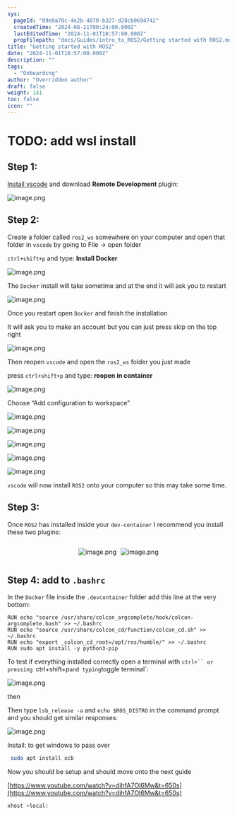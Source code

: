 ```yaml
---
sys:
  pageId: "89e0a78c-4e2b-4070-b327-d28cb0694742"
  createdTime: "2024-08-21T00:24:00.000Z"
  lastEditedTime: "2024-11-01T18:57:00.000Z"
  propFilepath: "docs/Guides/intro_to_ROS2/Getting started with ROS2.md"
title: "Getting started with ROS2"
date: "2024-11-01T18:57:00.000Z"
description: ""
tags:
  - "Onboarding"
author: "Overridden author"
draft: false
weight: 141
toc: false
icon: ""
---
```


# TODO: add wsl install

## Step 1:

[Install vscode](https://code.visualstudio.com/download) and download **Remote Development** plugin:

![image.png](https://prod-files-secure.s3.us-west-2.amazonaws.com/d518164a-d88e-44d1-a4ee-3adb3bd8bce0/efb52993-1881-4a40-b95e-6f020334f022/image.png?X-Amz-Algorithm=AWS4-HMAC-SHA256&X-Amz-Content-Sha256=UNSIGNED-PAYLOAD&X-Amz-Credential=ASIAZI2LB466SKNOIN4Q%2F20250417%2Fus-west-2%2Fs3%2Faws4_request&X-Amz-Date=20250417T050910Z&X-Amz-Expires=3600&X-Amz-Security-Token=IQoJb3JpZ2luX2VjEM3%2F%2F%2F%2F%2F%2F%2F%2F%2F%2FwEaCXVzLXdlc3QtMiJIMEYCIQCKv34c%2FGkHZ07xq4wVcFmVM51yeV637tWHOQQxHg0qagIhAPvZ6hms8jiD%2FwIJF5ys7ShCxoSuCodxZuNd0o71jgWjKv8DCFYQABoMNjM3NDIzMTgzODA1IgwclN1iM3YwD5og7Qkq3APmCHvXi1hdBtq%2FpvjQJGaxKsD%2FsPxLZijlWo%2BKqenapbHXPxatMQA74%2BEKfFKVOMkCOWWRTpMdEkHstvMqke0OYqGBTgY%2FfLbZ36iQTS07%2F1d34cs9FWeOM7ILTMiLLKeQfLaOhiS1HVpgJ6fVPwWXUbNyqq8ECb%2FMuVy5mekSo%2Bv8%2Bh9nOy%2FektFwMZgNJEd78xAhQPkg3xqTxBSxrW1NIAHSeOrAsvTvrLu%2BHxiBUch9t1ZDEZZOZXFpwmPyCyfgQ2aFvjvIXr9Jd4%2BRchKlZtc3gRwW3sUpB79KYKreV1uaGPt43C1U0KQCyFR7Nf3Rslficl2L1CubQN4VzDTFk1Tkwzq6FfWNiA8ju5QJSop6%2BfuzmsJU3e4uWyIP5qRoBrvRlNwCif5%2F1cMX7xCiFlVgeRK0lFsk6z0geMbSTR2bGhPtqnFYMjJ5sE95LxtRHsBkKSoJdnlIw%2BfJDy3GcdkJZkJTztf6HbMFdNV3oCkShG8M9L7sCGck3p%2BjDrLZQC1qPFAiZwqglC7JnNN7qnMnCqONnTM6t9rpTlLiZOk6vMMH1dU2RvSNszjXGIwFvC68sfes0b6muNXAYx9Q0LYmntdWhm6Of1rKGVmZHyUWuXKRp96Wt%2Fj%2FqDCelILABjqkAbgxpsokVlAsQL5wI8s9xJsgJIYlV6IQNrdM%2FkN47q7LGz9UbPaONBqCtfFVPLZQnXAtsYKFR4h8NTakvdx2XGgB8VYR0sRmox%2FivzJn%2B7FOapayczUjrTOqxapkl31A%2BSu9O1mgadyWPvOLC90L14q1SkPvgeGi2k6GbaMCmaTJF8lqgEygraq38tm0raFx6gH7lhJmSW1huj8EbcgHT1nUpv2l&X-Amz-Signature=03bc4b7f227809ac8c785c4afa284e3b8e904a36db313eed883afcd922af5336&X-Amz-SignedHeaders=host&x-id=GetObject)

## Step 2:

Create a folder called `ros2_ws` somewhere on your computer and open that folder in `vscode` by going to File → open folder 

`ctrl+shift+p` and type: **Install Docker**

![image.png](https://prod-files-secure.s3.us-west-2.amazonaws.com/d518164a-d88e-44d1-a4ee-3adb3bd8bce0/2269dc0e-1cd5-47ff-bceb-c04ad9b2eab0/image.png?X-Amz-Algorithm=AWS4-HMAC-SHA256&X-Amz-Content-Sha256=UNSIGNED-PAYLOAD&X-Amz-Credential=ASIAZI2LB466SKNOIN4Q%2F20250417%2Fus-west-2%2Fs3%2Faws4_request&X-Amz-Date=20250417T050910Z&X-Amz-Expires=3600&X-Amz-Security-Token=IQoJb3JpZ2luX2VjEM3%2F%2F%2F%2F%2F%2F%2F%2F%2F%2FwEaCXVzLXdlc3QtMiJIMEYCIQCKv34c%2FGkHZ07xq4wVcFmVM51yeV637tWHOQQxHg0qagIhAPvZ6hms8jiD%2FwIJF5ys7ShCxoSuCodxZuNd0o71jgWjKv8DCFYQABoMNjM3NDIzMTgzODA1IgwclN1iM3YwD5og7Qkq3APmCHvXi1hdBtq%2FpvjQJGaxKsD%2FsPxLZijlWo%2BKqenapbHXPxatMQA74%2BEKfFKVOMkCOWWRTpMdEkHstvMqke0OYqGBTgY%2FfLbZ36iQTS07%2F1d34cs9FWeOM7ILTMiLLKeQfLaOhiS1HVpgJ6fVPwWXUbNyqq8ECb%2FMuVy5mekSo%2Bv8%2Bh9nOy%2FektFwMZgNJEd78xAhQPkg3xqTxBSxrW1NIAHSeOrAsvTvrLu%2BHxiBUch9t1ZDEZZOZXFpwmPyCyfgQ2aFvjvIXr9Jd4%2BRchKlZtc3gRwW3sUpB79KYKreV1uaGPt43C1U0KQCyFR7Nf3Rslficl2L1CubQN4VzDTFk1Tkwzq6FfWNiA8ju5QJSop6%2BfuzmsJU3e4uWyIP5qRoBrvRlNwCif5%2F1cMX7xCiFlVgeRK0lFsk6z0geMbSTR2bGhPtqnFYMjJ5sE95LxtRHsBkKSoJdnlIw%2BfJDy3GcdkJZkJTztf6HbMFdNV3oCkShG8M9L7sCGck3p%2BjDrLZQC1qPFAiZwqglC7JnNN7qnMnCqONnTM6t9rpTlLiZOk6vMMH1dU2RvSNszjXGIwFvC68sfes0b6muNXAYx9Q0LYmntdWhm6Of1rKGVmZHyUWuXKRp96Wt%2Fj%2FqDCelILABjqkAbgxpsokVlAsQL5wI8s9xJsgJIYlV6IQNrdM%2FkN47q7LGz9UbPaONBqCtfFVPLZQnXAtsYKFR4h8NTakvdx2XGgB8VYR0sRmox%2FivzJn%2B7FOapayczUjrTOqxapkl31A%2BSu9O1mgadyWPvOLC90L14q1SkPvgeGi2k6GbaMCmaTJF8lqgEygraq38tm0raFx6gH7lhJmSW1huj8EbcgHT1nUpv2l&X-Amz-Signature=01bcdbe8212102663eed1a5e87d71a61ed7d1f5ed4b7f76011d1bba210141aa2&X-Amz-SignedHeaders=host&x-id=GetObject)

The `Docker` install will take sometime and at the end it will ask you to restart

![image.png](https://prod-files-secure.s3.us-west-2.amazonaws.com/d518164a-d88e-44d1-a4ee-3adb3bd8bce0/ed233f78-be33-4b1f-b89c-9c346c0e961e/image.png?X-Amz-Algorithm=AWS4-HMAC-SHA256&X-Amz-Content-Sha256=UNSIGNED-PAYLOAD&X-Amz-Credential=ASIAZI2LB466SKNOIN4Q%2F20250417%2Fus-west-2%2Fs3%2Faws4_request&X-Amz-Date=20250417T050910Z&X-Amz-Expires=3600&X-Amz-Security-Token=IQoJb3JpZ2luX2VjEM3%2F%2F%2F%2F%2F%2F%2F%2F%2F%2FwEaCXVzLXdlc3QtMiJIMEYCIQCKv34c%2FGkHZ07xq4wVcFmVM51yeV637tWHOQQxHg0qagIhAPvZ6hms8jiD%2FwIJF5ys7ShCxoSuCodxZuNd0o71jgWjKv8DCFYQABoMNjM3NDIzMTgzODA1IgwclN1iM3YwD5og7Qkq3APmCHvXi1hdBtq%2FpvjQJGaxKsD%2FsPxLZijlWo%2BKqenapbHXPxatMQA74%2BEKfFKVOMkCOWWRTpMdEkHstvMqke0OYqGBTgY%2FfLbZ36iQTS07%2F1d34cs9FWeOM7ILTMiLLKeQfLaOhiS1HVpgJ6fVPwWXUbNyqq8ECb%2FMuVy5mekSo%2Bv8%2Bh9nOy%2FektFwMZgNJEd78xAhQPkg3xqTxBSxrW1NIAHSeOrAsvTvrLu%2BHxiBUch9t1ZDEZZOZXFpwmPyCyfgQ2aFvjvIXr9Jd4%2BRchKlZtc3gRwW3sUpB79KYKreV1uaGPt43C1U0KQCyFR7Nf3Rslficl2L1CubQN4VzDTFk1Tkwzq6FfWNiA8ju5QJSop6%2BfuzmsJU3e4uWyIP5qRoBrvRlNwCif5%2F1cMX7xCiFlVgeRK0lFsk6z0geMbSTR2bGhPtqnFYMjJ5sE95LxtRHsBkKSoJdnlIw%2BfJDy3GcdkJZkJTztf6HbMFdNV3oCkShG8M9L7sCGck3p%2BjDrLZQC1qPFAiZwqglC7JnNN7qnMnCqONnTM6t9rpTlLiZOk6vMMH1dU2RvSNszjXGIwFvC68sfes0b6muNXAYx9Q0LYmntdWhm6Of1rKGVmZHyUWuXKRp96Wt%2Fj%2FqDCelILABjqkAbgxpsokVlAsQL5wI8s9xJsgJIYlV6IQNrdM%2FkN47q7LGz9UbPaONBqCtfFVPLZQnXAtsYKFR4h8NTakvdx2XGgB8VYR0sRmox%2FivzJn%2B7FOapayczUjrTOqxapkl31A%2BSu9O1mgadyWPvOLC90L14q1SkPvgeGi2k6GbaMCmaTJF8lqgEygraq38tm0raFx6gH7lhJmSW1huj8EbcgHT1nUpv2l&X-Amz-Signature=d2f337e75462066fac79ef673902093266f36128a3245ec2d5bec006721f4fce&X-Amz-SignedHeaders=host&x-id=GetObject)

Once you restart open `Docker` and finish the installation

It will ask you to make an account but you can just press skip on the top right

![image.png](https://prod-files-secure.s3.us-west-2.amazonaws.com/d518164a-d88e-44d1-a4ee-3adb3bd8bce0/21010ad9-1659-4fd9-9f59-9932a09b2a3d/image.png?X-Amz-Algorithm=AWS4-HMAC-SHA256&X-Amz-Content-Sha256=UNSIGNED-PAYLOAD&X-Amz-Credential=ASIAZI2LB466SKNOIN4Q%2F20250417%2Fus-west-2%2Fs3%2Faws4_request&X-Amz-Date=20250417T050910Z&X-Amz-Expires=3600&X-Amz-Security-Token=IQoJb3JpZ2luX2VjEM3%2F%2F%2F%2F%2F%2F%2F%2F%2F%2FwEaCXVzLXdlc3QtMiJIMEYCIQCKv34c%2FGkHZ07xq4wVcFmVM51yeV637tWHOQQxHg0qagIhAPvZ6hms8jiD%2FwIJF5ys7ShCxoSuCodxZuNd0o71jgWjKv8DCFYQABoMNjM3NDIzMTgzODA1IgwclN1iM3YwD5og7Qkq3APmCHvXi1hdBtq%2FpvjQJGaxKsD%2FsPxLZijlWo%2BKqenapbHXPxatMQA74%2BEKfFKVOMkCOWWRTpMdEkHstvMqke0OYqGBTgY%2FfLbZ36iQTS07%2F1d34cs9FWeOM7ILTMiLLKeQfLaOhiS1HVpgJ6fVPwWXUbNyqq8ECb%2FMuVy5mekSo%2Bv8%2Bh9nOy%2FektFwMZgNJEd78xAhQPkg3xqTxBSxrW1NIAHSeOrAsvTvrLu%2BHxiBUch9t1ZDEZZOZXFpwmPyCyfgQ2aFvjvIXr9Jd4%2BRchKlZtc3gRwW3sUpB79KYKreV1uaGPt43C1U0KQCyFR7Nf3Rslficl2L1CubQN4VzDTFk1Tkwzq6FfWNiA8ju5QJSop6%2BfuzmsJU3e4uWyIP5qRoBrvRlNwCif5%2F1cMX7xCiFlVgeRK0lFsk6z0geMbSTR2bGhPtqnFYMjJ5sE95LxtRHsBkKSoJdnlIw%2BfJDy3GcdkJZkJTztf6HbMFdNV3oCkShG8M9L7sCGck3p%2BjDrLZQC1qPFAiZwqglC7JnNN7qnMnCqONnTM6t9rpTlLiZOk6vMMH1dU2RvSNszjXGIwFvC68sfes0b6muNXAYx9Q0LYmntdWhm6Of1rKGVmZHyUWuXKRp96Wt%2Fj%2FqDCelILABjqkAbgxpsokVlAsQL5wI8s9xJsgJIYlV6IQNrdM%2FkN47q7LGz9UbPaONBqCtfFVPLZQnXAtsYKFR4h8NTakvdx2XGgB8VYR0sRmox%2FivzJn%2B7FOapayczUjrTOqxapkl31A%2BSu9O1mgadyWPvOLC90L14q1SkPvgeGi2k6GbaMCmaTJF8lqgEygraq38tm0raFx6gH7lhJmSW1huj8EbcgHT1nUpv2l&X-Amz-Signature=bd5948a81e0b99ede359255f8a0f22aa408021fefe6a9a677752794da9581a60&X-Amz-SignedHeaders=host&x-id=GetObject)

Then reopen `vscode` and open the `ros2_ws` folder you just made

press `ctrl+shift+p` and type: **reopen in container**

![image.png](https://prod-files-secure.s3.us-west-2.amazonaws.com/d518164a-d88e-44d1-a4ee-3adb3bd8bce0/4e93b8c2-41ad-488c-8095-c74205196118/image.png?X-Amz-Algorithm=AWS4-HMAC-SHA256&X-Amz-Content-Sha256=UNSIGNED-PAYLOAD&X-Amz-Credential=ASIAZI2LB466SKNOIN4Q%2F20250417%2Fus-west-2%2Fs3%2Faws4_request&X-Amz-Date=20250417T050910Z&X-Amz-Expires=3600&X-Amz-Security-Token=IQoJb3JpZ2luX2VjEM3%2F%2F%2F%2F%2F%2F%2F%2F%2F%2FwEaCXVzLXdlc3QtMiJIMEYCIQCKv34c%2FGkHZ07xq4wVcFmVM51yeV637tWHOQQxHg0qagIhAPvZ6hms8jiD%2FwIJF5ys7ShCxoSuCodxZuNd0o71jgWjKv8DCFYQABoMNjM3NDIzMTgzODA1IgwclN1iM3YwD5og7Qkq3APmCHvXi1hdBtq%2FpvjQJGaxKsD%2FsPxLZijlWo%2BKqenapbHXPxatMQA74%2BEKfFKVOMkCOWWRTpMdEkHstvMqke0OYqGBTgY%2FfLbZ36iQTS07%2F1d34cs9FWeOM7ILTMiLLKeQfLaOhiS1HVpgJ6fVPwWXUbNyqq8ECb%2FMuVy5mekSo%2Bv8%2Bh9nOy%2FektFwMZgNJEd78xAhQPkg3xqTxBSxrW1NIAHSeOrAsvTvrLu%2BHxiBUch9t1ZDEZZOZXFpwmPyCyfgQ2aFvjvIXr9Jd4%2BRchKlZtc3gRwW3sUpB79KYKreV1uaGPt43C1U0KQCyFR7Nf3Rslficl2L1CubQN4VzDTFk1Tkwzq6FfWNiA8ju5QJSop6%2BfuzmsJU3e4uWyIP5qRoBrvRlNwCif5%2F1cMX7xCiFlVgeRK0lFsk6z0geMbSTR2bGhPtqnFYMjJ5sE95LxtRHsBkKSoJdnlIw%2BfJDy3GcdkJZkJTztf6HbMFdNV3oCkShG8M9L7sCGck3p%2BjDrLZQC1qPFAiZwqglC7JnNN7qnMnCqONnTM6t9rpTlLiZOk6vMMH1dU2RvSNszjXGIwFvC68sfes0b6muNXAYx9Q0LYmntdWhm6Of1rKGVmZHyUWuXKRp96Wt%2Fj%2FqDCelILABjqkAbgxpsokVlAsQL5wI8s9xJsgJIYlV6IQNrdM%2FkN47q7LGz9UbPaONBqCtfFVPLZQnXAtsYKFR4h8NTakvdx2XGgB8VYR0sRmox%2FivzJn%2B7FOapayczUjrTOqxapkl31A%2BSu9O1mgadyWPvOLC90L14q1SkPvgeGi2k6GbaMCmaTJF8lqgEygraq38tm0raFx6gH7lhJmSW1huj8EbcgHT1nUpv2l&X-Amz-Signature=107281321cbce02630a4087966ad9c2bf63c288722807ea02231423a2188c761&X-Amz-SignedHeaders=host&x-id=GetObject)

Choose “Add configuration to workspace”

![image.png](https://prod-files-secure.s3.us-west-2.amazonaws.com/d518164a-d88e-44d1-a4ee-3adb3bd8bce0/9560b282-5060-4989-ba37-97e7b2c22476/image.png?X-Amz-Algorithm=AWS4-HMAC-SHA256&X-Amz-Content-Sha256=UNSIGNED-PAYLOAD&X-Amz-Credential=ASIAZI2LB466SKNOIN4Q%2F20250417%2Fus-west-2%2Fs3%2Faws4_request&X-Amz-Date=20250417T050910Z&X-Amz-Expires=3600&X-Amz-Security-Token=IQoJb3JpZ2luX2VjEM3%2F%2F%2F%2F%2F%2F%2F%2F%2F%2FwEaCXVzLXdlc3QtMiJIMEYCIQCKv34c%2FGkHZ07xq4wVcFmVM51yeV637tWHOQQxHg0qagIhAPvZ6hms8jiD%2FwIJF5ys7ShCxoSuCodxZuNd0o71jgWjKv8DCFYQABoMNjM3NDIzMTgzODA1IgwclN1iM3YwD5og7Qkq3APmCHvXi1hdBtq%2FpvjQJGaxKsD%2FsPxLZijlWo%2BKqenapbHXPxatMQA74%2BEKfFKVOMkCOWWRTpMdEkHstvMqke0OYqGBTgY%2FfLbZ36iQTS07%2F1d34cs9FWeOM7ILTMiLLKeQfLaOhiS1HVpgJ6fVPwWXUbNyqq8ECb%2FMuVy5mekSo%2Bv8%2Bh9nOy%2FektFwMZgNJEd78xAhQPkg3xqTxBSxrW1NIAHSeOrAsvTvrLu%2BHxiBUch9t1ZDEZZOZXFpwmPyCyfgQ2aFvjvIXr9Jd4%2BRchKlZtc3gRwW3sUpB79KYKreV1uaGPt43C1U0KQCyFR7Nf3Rslficl2L1CubQN4VzDTFk1Tkwzq6FfWNiA8ju5QJSop6%2BfuzmsJU3e4uWyIP5qRoBrvRlNwCif5%2F1cMX7xCiFlVgeRK0lFsk6z0geMbSTR2bGhPtqnFYMjJ5sE95LxtRHsBkKSoJdnlIw%2BfJDy3GcdkJZkJTztf6HbMFdNV3oCkShG8M9L7sCGck3p%2BjDrLZQC1qPFAiZwqglC7JnNN7qnMnCqONnTM6t9rpTlLiZOk6vMMH1dU2RvSNszjXGIwFvC68sfes0b6muNXAYx9Q0LYmntdWhm6Of1rKGVmZHyUWuXKRp96Wt%2Fj%2FqDCelILABjqkAbgxpsokVlAsQL5wI8s9xJsgJIYlV6IQNrdM%2FkN47q7LGz9UbPaONBqCtfFVPLZQnXAtsYKFR4h8NTakvdx2XGgB8VYR0sRmox%2FivzJn%2B7FOapayczUjrTOqxapkl31A%2BSu9O1mgadyWPvOLC90L14q1SkPvgeGi2k6GbaMCmaTJF8lqgEygraq38tm0raFx6gH7lhJmSW1huj8EbcgHT1nUpv2l&X-Amz-Signature=fba0db58fde83705d5f398cbf8267d0dcd0ae76f0d70f4e1cf6acc7e05b9006f&X-Amz-SignedHeaders=host&x-id=GetObject)

![image.png](https://prod-files-secure.s3.us-west-2.amazonaws.com/d518164a-d88e-44d1-a4ee-3adb3bd8bce0/2ee63f81-886b-48e8-a553-dc6e5eac99e4/image.png?X-Amz-Algorithm=AWS4-HMAC-SHA256&X-Amz-Content-Sha256=UNSIGNED-PAYLOAD&X-Amz-Credential=ASIAZI2LB466SKNOIN4Q%2F20250417%2Fus-west-2%2Fs3%2Faws4_request&X-Amz-Date=20250417T050910Z&X-Amz-Expires=3600&X-Amz-Security-Token=IQoJb3JpZ2luX2VjEM3%2F%2F%2F%2F%2F%2F%2F%2F%2F%2FwEaCXVzLXdlc3QtMiJIMEYCIQCKv34c%2FGkHZ07xq4wVcFmVM51yeV637tWHOQQxHg0qagIhAPvZ6hms8jiD%2FwIJF5ys7ShCxoSuCodxZuNd0o71jgWjKv8DCFYQABoMNjM3NDIzMTgzODA1IgwclN1iM3YwD5og7Qkq3APmCHvXi1hdBtq%2FpvjQJGaxKsD%2FsPxLZijlWo%2BKqenapbHXPxatMQA74%2BEKfFKVOMkCOWWRTpMdEkHstvMqke0OYqGBTgY%2FfLbZ36iQTS07%2F1d34cs9FWeOM7ILTMiLLKeQfLaOhiS1HVpgJ6fVPwWXUbNyqq8ECb%2FMuVy5mekSo%2Bv8%2Bh9nOy%2FektFwMZgNJEd78xAhQPkg3xqTxBSxrW1NIAHSeOrAsvTvrLu%2BHxiBUch9t1ZDEZZOZXFpwmPyCyfgQ2aFvjvIXr9Jd4%2BRchKlZtc3gRwW3sUpB79KYKreV1uaGPt43C1U0KQCyFR7Nf3Rslficl2L1CubQN4VzDTFk1Tkwzq6FfWNiA8ju5QJSop6%2BfuzmsJU3e4uWyIP5qRoBrvRlNwCif5%2F1cMX7xCiFlVgeRK0lFsk6z0geMbSTR2bGhPtqnFYMjJ5sE95LxtRHsBkKSoJdnlIw%2BfJDy3GcdkJZkJTztf6HbMFdNV3oCkShG8M9L7sCGck3p%2BjDrLZQC1qPFAiZwqglC7JnNN7qnMnCqONnTM6t9rpTlLiZOk6vMMH1dU2RvSNszjXGIwFvC68sfes0b6muNXAYx9Q0LYmntdWhm6Of1rKGVmZHyUWuXKRp96Wt%2Fj%2FqDCelILABjqkAbgxpsokVlAsQL5wI8s9xJsgJIYlV6IQNrdM%2FkN47q7LGz9UbPaONBqCtfFVPLZQnXAtsYKFR4h8NTakvdx2XGgB8VYR0sRmox%2FivzJn%2B7FOapayczUjrTOqxapkl31A%2BSu9O1mgadyWPvOLC90L14q1SkPvgeGi2k6GbaMCmaTJF8lqgEygraq38tm0raFx6gH7lhJmSW1huj8EbcgHT1nUpv2l&X-Amz-Signature=8f187112eb6f11e95949983ad840082d851b1826dc0c6a3881e8955fed29d64a&X-Amz-SignedHeaders=host&x-id=GetObject)

![image.png](https://prod-files-secure.s3.us-west-2.amazonaws.com/d518164a-d88e-44d1-a4ee-3adb3bd8bce0/ae1580b2-b048-407e-aed9-b584224a7a04/image.png?X-Amz-Algorithm=AWS4-HMAC-SHA256&X-Amz-Content-Sha256=UNSIGNED-PAYLOAD&X-Amz-Credential=ASIAZI2LB466SKNOIN4Q%2F20250417%2Fus-west-2%2Fs3%2Faws4_request&X-Amz-Date=20250417T050910Z&X-Amz-Expires=3600&X-Amz-Security-Token=IQoJb3JpZ2luX2VjEM3%2F%2F%2F%2F%2F%2F%2F%2F%2F%2FwEaCXVzLXdlc3QtMiJIMEYCIQCKv34c%2FGkHZ07xq4wVcFmVM51yeV637tWHOQQxHg0qagIhAPvZ6hms8jiD%2FwIJF5ys7ShCxoSuCodxZuNd0o71jgWjKv8DCFYQABoMNjM3NDIzMTgzODA1IgwclN1iM3YwD5og7Qkq3APmCHvXi1hdBtq%2FpvjQJGaxKsD%2FsPxLZijlWo%2BKqenapbHXPxatMQA74%2BEKfFKVOMkCOWWRTpMdEkHstvMqke0OYqGBTgY%2FfLbZ36iQTS07%2F1d34cs9FWeOM7ILTMiLLKeQfLaOhiS1HVpgJ6fVPwWXUbNyqq8ECb%2FMuVy5mekSo%2Bv8%2Bh9nOy%2FektFwMZgNJEd78xAhQPkg3xqTxBSxrW1NIAHSeOrAsvTvrLu%2BHxiBUch9t1ZDEZZOZXFpwmPyCyfgQ2aFvjvIXr9Jd4%2BRchKlZtc3gRwW3sUpB79KYKreV1uaGPt43C1U0KQCyFR7Nf3Rslficl2L1CubQN4VzDTFk1Tkwzq6FfWNiA8ju5QJSop6%2BfuzmsJU3e4uWyIP5qRoBrvRlNwCif5%2F1cMX7xCiFlVgeRK0lFsk6z0geMbSTR2bGhPtqnFYMjJ5sE95LxtRHsBkKSoJdnlIw%2BfJDy3GcdkJZkJTztf6HbMFdNV3oCkShG8M9L7sCGck3p%2BjDrLZQC1qPFAiZwqglC7JnNN7qnMnCqONnTM6t9rpTlLiZOk6vMMH1dU2RvSNszjXGIwFvC68sfes0b6muNXAYx9Q0LYmntdWhm6Of1rKGVmZHyUWuXKRp96Wt%2Fj%2FqDCelILABjqkAbgxpsokVlAsQL5wI8s9xJsgJIYlV6IQNrdM%2FkN47q7LGz9UbPaONBqCtfFVPLZQnXAtsYKFR4h8NTakvdx2XGgB8VYR0sRmox%2FivzJn%2B7FOapayczUjrTOqxapkl31A%2BSu9O1mgadyWPvOLC90L14q1SkPvgeGi2k6GbaMCmaTJF8lqgEygraq38tm0raFx6gH7lhJmSW1huj8EbcgHT1nUpv2l&X-Amz-Signature=e579af21c1f34f55602c0c5f4bc6343299edcc49f1bbdc3420f8666d09fe784c&X-Amz-SignedHeaders=host&x-id=GetObject)

![image.png](https://prod-files-secure.s3.us-west-2.amazonaws.com/d518164a-d88e-44d1-a4ee-3adb3bd8bce0/53255b28-f75e-430f-b9e3-c0ac8577e42b/image.png?X-Amz-Algorithm=AWS4-HMAC-SHA256&X-Amz-Content-Sha256=UNSIGNED-PAYLOAD&X-Amz-Credential=ASIAZI2LB466SKNOIN4Q%2F20250417%2Fus-west-2%2Fs3%2Faws4_request&X-Amz-Date=20250417T050910Z&X-Amz-Expires=3600&X-Amz-Security-Token=IQoJb3JpZ2luX2VjEM3%2F%2F%2F%2F%2F%2F%2F%2F%2F%2FwEaCXVzLXdlc3QtMiJIMEYCIQCKv34c%2FGkHZ07xq4wVcFmVM51yeV637tWHOQQxHg0qagIhAPvZ6hms8jiD%2FwIJF5ys7ShCxoSuCodxZuNd0o71jgWjKv8DCFYQABoMNjM3NDIzMTgzODA1IgwclN1iM3YwD5og7Qkq3APmCHvXi1hdBtq%2FpvjQJGaxKsD%2FsPxLZijlWo%2BKqenapbHXPxatMQA74%2BEKfFKVOMkCOWWRTpMdEkHstvMqke0OYqGBTgY%2FfLbZ36iQTS07%2F1d34cs9FWeOM7ILTMiLLKeQfLaOhiS1HVpgJ6fVPwWXUbNyqq8ECb%2FMuVy5mekSo%2Bv8%2Bh9nOy%2FektFwMZgNJEd78xAhQPkg3xqTxBSxrW1NIAHSeOrAsvTvrLu%2BHxiBUch9t1ZDEZZOZXFpwmPyCyfgQ2aFvjvIXr9Jd4%2BRchKlZtc3gRwW3sUpB79KYKreV1uaGPt43C1U0KQCyFR7Nf3Rslficl2L1CubQN4VzDTFk1Tkwzq6FfWNiA8ju5QJSop6%2BfuzmsJU3e4uWyIP5qRoBrvRlNwCif5%2F1cMX7xCiFlVgeRK0lFsk6z0geMbSTR2bGhPtqnFYMjJ5sE95LxtRHsBkKSoJdnlIw%2BfJDy3GcdkJZkJTztf6HbMFdNV3oCkShG8M9L7sCGck3p%2BjDrLZQC1qPFAiZwqglC7JnNN7qnMnCqONnTM6t9rpTlLiZOk6vMMH1dU2RvSNszjXGIwFvC68sfes0b6muNXAYx9Q0LYmntdWhm6Of1rKGVmZHyUWuXKRp96Wt%2Fj%2FqDCelILABjqkAbgxpsokVlAsQL5wI8s9xJsgJIYlV6IQNrdM%2FkN47q7LGz9UbPaONBqCtfFVPLZQnXAtsYKFR4h8NTakvdx2XGgB8VYR0sRmox%2FivzJn%2B7FOapayczUjrTOqxapkl31A%2BSu9O1mgadyWPvOLC90L14q1SkPvgeGi2k6GbaMCmaTJF8lqgEygraq38tm0raFx6gH7lhJmSW1huj8EbcgHT1nUpv2l&X-Amz-Signature=056ab80c4c9fd2c9e0098b6cb239a2864d17b00d702f61606f873c4b4216cf55&X-Amz-SignedHeaders=host&x-id=GetObject)

![image.png](https://prod-files-secure.s3.us-west-2.amazonaws.com/d518164a-d88e-44d1-a4ee-3adb3bd8bce0/7c562767-5af9-4ffb-97d1-327bcdf4ee00/image.png?X-Amz-Algorithm=AWS4-HMAC-SHA256&X-Amz-Content-Sha256=UNSIGNED-PAYLOAD&X-Amz-Credential=ASIAZI2LB466SKNOIN4Q%2F20250417%2Fus-west-2%2Fs3%2Faws4_request&X-Amz-Date=20250417T050910Z&X-Amz-Expires=3600&X-Amz-Security-Token=IQoJb3JpZ2luX2VjEM3%2F%2F%2F%2F%2F%2F%2F%2F%2F%2FwEaCXVzLXdlc3QtMiJIMEYCIQCKv34c%2FGkHZ07xq4wVcFmVM51yeV637tWHOQQxHg0qagIhAPvZ6hms8jiD%2FwIJF5ys7ShCxoSuCodxZuNd0o71jgWjKv8DCFYQABoMNjM3NDIzMTgzODA1IgwclN1iM3YwD5og7Qkq3APmCHvXi1hdBtq%2FpvjQJGaxKsD%2FsPxLZijlWo%2BKqenapbHXPxatMQA74%2BEKfFKVOMkCOWWRTpMdEkHstvMqke0OYqGBTgY%2FfLbZ36iQTS07%2F1d34cs9FWeOM7ILTMiLLKeQfLaOhiS1HVpgJ6fVPwWXUbNyqq8ECb%2FMuVy5mekSo%2Bv8%2Bh9nOy%2FektFwMZgNJEd78xAhQPkg3xqTxBSxrW1NIAHSeOrAsvTvrLu%2BHxiBUch9t1ZDEZZOZXFpwmPyCyfgQ2aFvjvIXr9Jd4%2BRchKlZtc3gRwW3sUpB79KYKreV1uaGPt43C1U0KQCyFR7Nf3Rslficl2L1CubQN4VzDTFk1Tkwzq6FfWNiA8ju5QJSop6%2BfuzmsJU3e4uWyIP5qRoBrvRlNwCif5%2F1cMX7xCiFlVgeRK0lFsk6z0geMbSTR2bGhPtqnFYMjJ5sE95LxtRHsBkKSoJdnlIw%2BfJDy3GcdkJZkJTztf6HbMFdNV3oCkShG8M9L7sCGck3p%2BjDrLZQC1qPFAiZwqglC7JnNN7qnMnCqONnTM6t9rpTlLiZOk6vMMH1dU2RvSNszjXGIwFvC68sfes0b6muNXAYx9Q0LYmntdWhm6Of1rKGVmZHyUWuXKRp96Wt%2Fj%2FqDCelILABjqkAbgxpsokVlAsQL5wI8s9xJsgJIYlV6IQNrdM%2FkN47q7LGz9UbPaONBqCtfFVPLZQnXAtsYKFR4h8NTakvdx2XGgB8VYR0sRmox%2FivzJn%2B7FOapayczUjrTOqxapkl31A%2BSu9O1mgadyWPvOLC90L14q1SkPvgeGi2k6GbaMCmaTJF8lqgEygraq38tm0raFx6gH7lhJmSW1huj8EbcgHT1nUpv2l&X-Amz-Signature=a12b1e5abf04525784241bb3ca92d7d8ada9ff807f4d755deceaabf9e8c46c25&X-Amz-SignedHeaders=host&x-id=GetObject)

`vscode` will now install `ROS2` onto your computer so this may take some time.

## Step 3:

Once `ROS2` has installed inside your `dev-container` I recommend you install these two plugins:

<div style="display: flex;flex-direction: row; column-gap:10px; max-width: 630px;justify-content: center;">
<div>

![image.png](https://prod-files-secure.s3.us-west-2.amazonaws.com/d518164a-d88e-44d1-a4ee-3adb3bd8bce0/3fc3d550-5a54-4ba1-ba6b-faa01cdb7369/image.png?X-Amz-Algorithm=AWS4-HMAC-SHA256&X-Amz-Content-Sha256=UNSIGNED-PAYLOAD&X-Amz-Credential=ASIAZI2LB466SGY5URYI%2F20250417%2Fus-west-2%2Fs3%2Faws4_request&X-Amz-Date=20250417T050911Z&X-Amz-Expires=3600&X-Amz-Security-Token=IQoJb3JpZ2luX2VjEM3%2F%2F%2F%2F%2F%2F%2F%2F%2F%2FwEaCXVzLXdlc3QtMiJHMEUCIQDZh%2FjCT9yqx1mt6mJ2noNoaJTDttrkA%2FV66A13uxnzDgIgETgyiOE1lZQIC2PVrjwOy427oBZD%2BUs9SLZ9e%2FwBLRoq%2FwMIVhAAGgw2Mzc0MjMxODM4MDUiDOrpQjIKAy7NUGUbICrcA6Nqz2nTqGQ6OuNcP9ktyeWZjSeRcRxuFd0TlnxWmaKsjeVfrpusnWZR46a0fwf5GRWZeymRbrDa3%2FaKrYzsR1jCGmHxZQlXOvCvDA%2Bl93WQuHwN5%2Ft0%2BiJCmdDEg92Pn5qzY6%2FAWC%2BAPv7ubT%2BCo04yhtyo2p0qnxwSXbrpwc8VgM0q7SqRaIKlGCV%2FjV8Qo4iHgHWqOndWjl4HikyzBwpbWrlZLBagsDXemfTV1sPXuEqNCCMGmAriX%2Fdnow3A%2FJvDCyixR4rfMSCW55FT1HZGLasI%2FIZqXOwru5WnjIJpoRDLGQa7Bsj9qIs00ISWw5X115cyTqyFB6SeBoYaiINkOE3PGGj3W5EcSEcm7n7MCWFZ%2FVMXLkFeYJlat4AXFnomXQv8X6cNxGsw2Bx6t%2BT0v2AJTPC%2B7%2Bif%2Fbrvd1ECGrmYzYYeceDwUfrnF2giTyCSRsi2Ov3RpA7Oki6GCv4787pDgWJsK%2Fai1NHdQevtzCxWJx6MZLctwNY0e0iAN8CTSv6A7rRLWJwUe%2FX9UCL8GYD9cU3cDJCQ0RozDfHZa%2FgxhyNebqSlykYLR9hg6MeFKHwhZP6Mv%2BmBinoKGP7kZz9qQ%2BwhyJziFxcsEY8m2Amg20uo6TzFbn4dMIaVgsAGOqUByrJF%2ButR3dJrcvzkcUO6ZV%2BFcZMSsY9qFpb9iMx%2F%2Bes55ClSi%2FcCx0x1ppzypBCxichRl3mugMzBICRubfp%2FuQn%2Bd40TEXZoeW3nChXQw%2BSARFZnNsu90WHkc1ltdzQenCwIt6rjIR3ECgFdd87slxZyaAF%2FU6eGTP4Bia%2FH0w2YnzUoH1NX1%2FDyofNisYp4VNKjMQLPhM8zLSdZJMq9bHca8iXq&X-Amz-Signature=222f3a45bcf743fd15a6b346aab3151009f25af316c39498abbf82ee12f697b0&X-Amz-SignedHeaders=host&x-id=GetObject)

</div>
<div>

![image.png](https://prod-files-secure.s3.us-west-2.amazonaws.com/d518164a-d88e-44d1-a4ee-3adb3bd8bce0/d994cc66-13c2-4093-a5a3-f84cf4601a82/image.png?X-Amz-Algorithm=AWS4-HMAC-SHA256&X-Amz-Content-Sha256=UNSIGNED-PAYLOAD&X-Amz-Credential=ASIAZI2LB466ZRMBPQHZ%2F20250417%2Fus-west-2%2Fs3%2Faws4_request&X-Amz-Date=20250417T050913Z&X-Amz-Expires=3600&X-Amz-Security-Token=IQoJb3JpZ2luX2VjEM3%2F%2F%2F%2F%2F%2F%2F%2F%2F%2FwEaCXVzLXdlc3QtMiJIMEYCIQDhkpshL8n0WVBKeUm%2FLhVxAradZqhbNVpQkGzlQ1aqWQIhAPq5YgPNnWtrreo9v0eddkW24FagmuYcyFyqZbur%2BMfaKv8DCFYQABoMNjM3NDIzMTgzODA1Igx9hh6C82b%2FYe1Rmccq3AOdHMqfro8eRkjf80blCsv81XDs1irrolRxJEAs8ou0pxhU5DD5kpY8x0R5q%2FBF19ZCG73j2hWUWRSJCdYgtfL0lpuDo%2BJysheyk4kgD0QpFY6e%2FeZuBTMyBK%2F5yQfTmEOCVN%2Fjh7iQ3neRTNVXrAk9FDcSKM2dy2ijX9UshZYbQqs5%2Bgqfn9G1R2y%2BWTB5VaEQ6u59tTT53Tllrz%2FeicYYop28%2Bsfr9oyulm4%2BPCfdIMfoh1vsungs2uBIsdX%2FPkXX8uvVVBGhMvEEFdFSVPGA5azwvrIz4VtBJswtEqgUOhNBTDGF0P13Ur78rDJXNUfYs2H%2FXciNhtvShwji2GyWTP6VyXgf223iE6Fy%2Fa%2BR2VqYdbT%2Bcyw6OPQS%2FH2yFMPnPqeoqPv2DX2Vc0Zi8RJsLRBjCag4zDKLcQpxUdJQwU7Dk1rMQD5LqFX6Q%2BCwnrzoJ3P7Z%2BrYVV0L6rS2b0pKkxEpOCwDPApjv3kpp7%2Bx1X%2BSco3DsX5guj88qPy%2BXZBXJB0nddGcvbjZtN91JfqeYvWBE6g3pUWecGfXy2qk5VV7leke06Z04ygjj4ML2j5jhwLbfDbm4uQJy2CBNGkSYBRPRMaj8Xw1USCIUfb59XcVt1l%2BoGL5KyR8HzCTlILABjqkAUWMK9oLU26Nbn40vwmL1yONPC7AZElfcJtjmallOjlPMGsOVkOKTKkBXUaQVQOVSGcDPBA54xhI%2F2aReGfXVW5AcVMIg46JBUMJ60d%2BcPhgMFhgoUAgMP9Cx7FCEZGVYaylcTfOoa4OkEo%2FjQ5yW77FH%2BHv%2FzMPv7eYDbdH%2FwcoCQSgUoxJ0zcE1N98ZgDGaLhjPkpundmKKO2MpPZK5Qkkvjsn&X-Amz-Signature=bec0ac23e1fc8484dc35c70b84e1899cb645a241b6ea2fee7fadb26a6ab7fb6d&X-Amz-SignedHeaders=host&x-id=GetObject)

</div>
</div>

## Step 4: add to `.bashrc`

In the `Docker` file inside the `.devcontainer` folder add this line at the very bottom: 

```docker
RUN echo "source /usr/share/colcon_argcomplete/hook/colcon-argcomplete.bash" >> ~/.bashrc
RUN echo "source /usr/share/colcon_cd/function/colcon_cd.sh" >> ~/.bashrc
RUN echo "export _colcon_cd_root=/opt/ros/humble/" >> ~/.bashrc
RUN sudo apt install -y python3-pip 
```

To test if everything installed correctly open a terminal with `ctrl+`` or pressing `ctrl+shift+p` and typing `toggle terminal`:

![image.png](https://prod-files-secure.s3.us-west-2.amazonaws.com/d518164a-d88e-44d1-a4ee-3adb3bd8bce0/6a4943d8-b04e-4c02-9a58-775f3384d1a5/image.png?X-Amz-Algorithm=AWS4-HMAC-SHA256&X-Amz-Content-Sha256=UNSIGNED-PAYLOAD&X-Amz-Credential=ASIAZI2LB466SKNOIN4Q%2F20250417%2Fus-west-2%2Fs3%2Faws4_request&X-Amz-Date=20250417T050910Z&X-Amz-Expires=3600&X-Amz-Security-Token=IQoJb3JpZ2luX2VjEM3%2F%2F%2F%2F%2F%2F%2F%2F%2F%2FwEaCXVzLXdlc3QtMiJIMEYCIQCKv34c%2FGkHZ07xq4wVcFmVM51yeV637tWHOQQxHg0qagIhAPvZ6hms8jiD%2FwIJF5ys7ShCxoSuCodxZuNd0o71jgWjKv8DCFYQABoMNjM3NDIzMTgzODA1IgwclN1iM3YwD5og7Qkq3APmCHvXi1hdBtq%2FpvjQJGaxKsD%2FsPxLZijlWo%2BKqenapbHXPxatMQA74%2BEKfFKVOMkCOWWRTpMdEkHstvMqke0OYqGBTgY%2FfLbZ36iQTS07%2F1d34cs9FWeOM7ILTMiLLKeQfLaOhiS1HVpgJ6fVPwWXUbNyqq8ECb%2FMuVy5mekSo%2Bv8%2Bh9nOy%2FektFwMZgNJEd78xAhQPkg3xqTxBSxrW1NIAHSeOrAsvTvrLu%2BHxiBUch9t1ZDEZZOZXFpwmPyCyfgQ2aFvjvIXr9Jd4%2BRchKlZtc3gRwW3sUpB79KYKreV1uaGPt43C1U0KQCyFR7Nf3Rslficl2L1CubQN4VzDTFk1Tkwzq6FfWNiA8ju5QJSop6%2BfuzmsJU3e4uWyIP5qRoBrvRlNwCif5%2F1cMX7xCiFlVgeRK0lFsk6z0geMbSTR2bGhPtqnFYMjJ5sE95LxtRHsBkKSoJdnlIw%2BfJDy3GcdkJZkJTztf6HbMFdNV3oCkShG8M9L7sCGck3p%2BjDrLZQC1qPFAiZwqglC7JnNN7qnMnCqONnTM6t9rpTlLiZOk6vMMH1dU2RvSNszjXGIwFvC68sfes0b6muNXAYx9Q0LYmntdWhm6Of1rKGVmZHyUWuXKRp96Wt%2Fj%2FqDCelILABjqkAbgxpsokVlAsQL5wI8s9xJsgJIYlV6IQNrdM%2FkN47q7LGz9UbPaONBqCtfFVPLZQnXAtsYKFR4h8NTakvdx2XGgB8VYR0sRmox%2FivzJn%2B7FOapayczUjrTOqxapkl31A%2BSu9O1mgadyWPvOLC90L14q1SkPvgeGi2k6GbaMCmaTJF8lqgEygraq38tm0raFx6gH7lhJmSW1huj8EbcgHT1nUpv2l&X-Amz-Signature=5b6595fd178328c3d6ee79cac0b49decbe0d906d27573ad26629f0956cf8e8a2&X-Amz-SignedHeaders=host&x-id=GetObject)

then 

Then type `lsb_release -a` and `echo $ROS_DISTRO` in the command prompt and you should get similar responses:

![image.png](https://prod-files-secure.s3.us-west-2.amazonaws.com/d518164a-d88e-44d1-a4ee-3adb3bd8bce0/3e635dec-a805-4e85-8b9e-d000e5b71a4e/image.png?X-Amz-Algorithm=AWS4-HMAC-SHA256&X-Amz-Content-Sha256=UNSIGNED-PAYLOAD&X-Amz-Credential=ASIAZI2LB466SKNOIN4Q%2F20250417%2Fus-west-2%2Fs3%2Faws4_request&X-Amz-Date=20250417T050910Z&X-Amz-Expires=3600&X-Amz-Security-Token=IQoJb3JpZ2luX2VjEM3%2F%2F%2F%2F%2F%2F%2F%2F%2F%2FwEaCXVzLXdlc3QtMiJIMEYCIQCKv34c%2FGkHZ07xq4wVcFmVM51yeV637tWHOQQxHg0qagIhAPvZ6hms8jiD%2FwIJF5ys7ShCxoSuCodxZuNd0o71jgWjKv8DCFYQABoMNjM3NDIzMTgzODA1IgwclN1iM3YwD5og7Qkq3APmCHvXi1hdBtq%2FpvjQJGaxKsD%2FsPxLZijlWo%2BKqenapbHXPxatMQA74%2BEKfFKVOMkCOWWRTpMdEkHstvMqke0OYqGBTgY%2FfLbZ36iQTS07%2F1d34cs9FWeOM7ILTMiLLKeQfLaOhiS1HVpgJ6fVPwWXUbNyqq8ECb%2FMuVy5mekSo%2Bv8%2Bh9nOy%2FektFwMZgNJEd78xAhQPkg3xqTxBSxrW1NIAHSeOrAsvTvrLu%2BHxiBUch9t1ZDEZZOZXFpwmPyCyfgQ2aFvjvIXr9Jd4%2BRchKlZtc3gRwW3sUpB79KYKreV1uaGPt43C1U0KQCyFR7Nf3Rslficl2L1CubQN4VzDTFk1Tkwzq6FfWNiA8ju5QJSop6%2BfuzmsJU3e4uWyIP5qRoBrvRlNwCif5%2F1cMX7xCiFlVgeRK0lFsk6z0geMbSTR2bGhPtqnFYMjJ5sE95LxtRHsBkKSoJdnlIw%2BfJDy3GcdkJZkJTztf6HbMFdNV3oCkShG8M9L7sCGck3p%2BjDrLZQC1qPFAiZwqglC7JnNN7qnMnCqONnTM6t9rpTlLiZOk6vMMH1dU2RvSNszjXGIwFvC68sfes0b6muNXAYx9Q0LYmntdWhm6Of1rKGVmZHyUWuXKRp96Wt%2Fj%2FqDCelILABjqkAbgxpsokVlAsQL5wI8s9xJsgJIYlV6IQNrdM%2FkN47q7LGz9UbPaONBqCtfFVPLZQnXAtsYKFR4h8NTakvdx2XGgB8VYR0sRmox%2FivzJn%2B7FOapayczUjrTOqxapkl31A%2BSu9O1mgadyWPvOLC90L14q1SkPvgeGi2k6GbaMCmaTJF8lqgEygraq38tm0raFx6gH7lhJmSW1huj8EbcgHT1nUpv2l&X-Amz-Signature=cc00300023768f8d966e8ab7df0243fcef140e8c29c3663bf9842c75590175af&X-Amz-SignedHeaders=host&x-id=GetObject)

Install:  to get windows to pass over

```bash
 sudo apt install xcb
```

Now you should be setup and should move onto the next guide 

[https://www.youtube.com/watch?v=dihfA7Ol6Mw&t=650s](https://www.youtube.com/watch?v=dihfA7Ol6Mw&t=650s)

```python
xhost +local:
```

